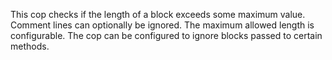 This cop checks if the length of a block exceeds some maximum value.
Comment lines can optionally be ignored.
The maximum allowed length is configurable.
The cop can be configured to ignore blocks passed to certain methods.
